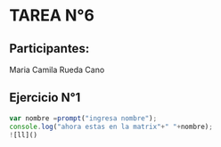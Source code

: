 # TAREA N°6 

## Participantes:
Maria Camila Rueda Cano 

## Ejercicio N°1  

```javascript
var nombre =prompt("ingresa nombre");
console.log("ahora estas en la matrix"+" "+nombre);
![ll]()
```
